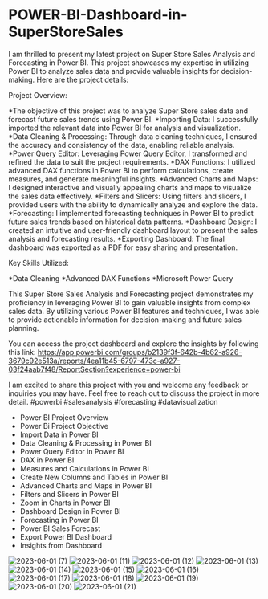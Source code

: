 # POWER-BI-Dashboard-in-SuperStoreSales

I am thrilled to present my latest project on Super Store Sales Analysis and Forecasting in Power BI. This project showcases my expertise in utilizing Power BI to analyze sales data and provide valuable insights for decision-making. Here are the project details:

Project Overview:

*The objective of this project was to analyze Super Store sales data and forecast future sales trends using Power BI.
*Importing Data: I successfully imported the relevant data into Power BI for analysis and visualization.
*Data Cleaning & Processing: Through data cleaning techniques, I ensured the accuracy and consistency of the data, enabling reliable analysis.
*Power Query Editor: Leveraging Power Query Editor, I transformed and refined the data to suit the project requirements.
*DAX Functions: I utilized advanced DAX functions in Power BI to perform calculations, create measures, and generate meaningful insights.
*Advanced Charts and Maps: I designed interactive and visually appealing charts and maps to visualize the sales data effectively.
*Filters and Slicers: Using filters and slicers, I provided users with the ability to dynamically analyze and explore the data.
*Forecasting: I implemented forecasting techniques in Power BI to predict future sales trends based on historical data patterns.
*Dashboard Design: I created an intuitive and user-friendly dashboard layout to present the sales analysis and forecasting results.
*Exporting Dashboard: The final dashboard was exported as a PDF for easy sharing and presentation.

Key Skills Utilized:

*Data Cleaning
*Advanced DAX Functions
*Microsoft Power Query

This Super Store Sales Analysis and Forecasting project demonstrates my proficiency in leveraging Power BI to gain valuable insights from complex sales data. By utilizing various Power BI features and techniques, I was able to provide actionable information for decision-making and future sales planning.

You can access the project dashboard and explore the insights by following this link: 
https://app.powerbi.com/groups/b2139f3f-642b-4b62-a926-3679c92e513a/reports/4ea11b45-6797-473c-a927-03f24aab7f48/ReportSection?experience=power-bi

I am excited to share this project with you and welcome any feedback or inquiries you may have. Feel free to reach out to discuss the project in more detail. #powerbi #salesanalysis #forecasting #datavisualization

- Power BI Project Overview
- Power Bi Project Objective
- Import Data in Power BI
- Data Cleaning & Processing in Power BI
- Power Query Editor in Power BI
- DAX in Power BI
- Measures and Calculations in Power BI
- Create New Columns and Tables in Power BI
- Advanced Charts and Maps in Power BI
- Filters and Slicers in Power BI
- Zoom in Charts in Power BI
- Dashboard Design in Power BI 
- Forecasting in Power BI
- Power BI Sales Forecast
- Export Power BI Dashboard
- Insights from Dashboard 

![2023-06-01 (7)](https://github.com/HOSHANGI/POWER-BI-Dashboard-in-SuperStoreSales/assets/118753140/d3b4461b-4040-482c-ad8a-ad47eacd6acc)
![2023-06-01 (11)](https://github.com/HOSHANGI/POWER-BI-Dashboard-in-SuperStoreSales/assets/118753140/f88dec19-28a9-4be8-89e4-a69827bef9eb)
![2023-06-01 (12)](https://github.com/HOSHANGI/POWER-BI-Dashboard-in-SuperStoreSales/assets/118753140/5f25d757-602a-40d6-a200-ad9f9cd3ca99)
![2023-06-01 (13)](https://github.com/HOSHANGI/POWER-BI-Dashboard-in-SuperStoreSales/assets/118753140/61fb42ac-5980-4ac9-9e92-51c0e6e7cd14)
![2023-06-01 (14)](https://github.com/HOSHANGI/POWER-BI-Dashboard-in-SuperStoreSales/assets/118753140/8b3a8a8d-1158-4e13-b7bf-30f1d692489b)
![2023-06-01 (15)](https://github.com/HOSHANGI/POWER-BI-Dashboard-in-SuperStoreSales/assets/118753140/d004ab6c-7f4c-4389-9546-d1215ea5d32e)
![2023-06-01 (16)](https://github.com/HOSHANGI/POWER-BI-Dashboard-in-SuperStoreSales/assets/118753140/f5971b74-0a8e-4485-b7d7-63471ab2bf75)
![2023-06-01 (17)](https://github.com/HOSHANGI/POWER-BI-Dashboard-in-SuperStoreSales/assets/118753140/45432d22-027f-450a-97ee-95ac7db7b83d)
![2023-06-01 (18)](https://github.com/HOSHANGI/POWER-BI-Dashboard-in-SuperStoreSales/assets/118753140/41160150-c289-476b-8dac-68282fbf02e9)
![2023-06-01 (19)](https://github.com/HOSHANGI/POWER-BI-Dashboard-in-SuperStoreSales/assets/118753140/5f3a7ca6-d9aa-4bde-b3c6-a952cf93dcae)
![2023-06-01 (20)](https://github.com/HOSHANGI/POWER-BI-Dashboard-in-SuperStoreSales/assets/118753140/784ba157-e274-4d41-a7a3-80e8887d6ac8)
![2023-06-01 (21)](https://github.com/HOSHANGI/POWER-BI-Dashboard-in-SuperStoreSales/assets/118753140/92c5052e-9eba-4b67-9a53-52450e94341b)
